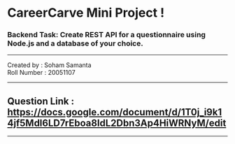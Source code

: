 # CareerCarve Mini Project !
### Backend Task: Create REST API for a questionnaire using Node.js and a database of your choice.

<hr>

Created by : Soham Samanta
<br>
Roll Number : 20051107

<hr>

## Question Link : https://docs.google.com/document/d/1T0j_i9k14jf5Mdl6LD7rEboa8ldL2Dbn3Ap4HiWRNyM/edit

<hr>


